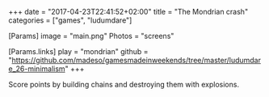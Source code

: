 +++
date = "2017-04-23T22:41:52+02:00"
title = "The Mondrian crash"
categories = ["games", "ludumdare"]

[Params]
image = "main.png"
Photos = "screens"

[Params.links]
play = "mondrian"
github = "https://github.com/madeso/gamesmadeinweekends/tree/master/ludumdare_26-minimalism"
+++

Score points by building chains and destroying them with explosions.
